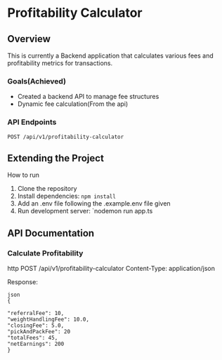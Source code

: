 # Profitability Calculator

## Overview
This is currently a Backend application that calculates various fees and profitability metrics for transactions.


### Goals(Achieved)
- Created a backend API to manage fee structures
- Dynamic fee calculation(From the api)

### API Endpoints
```http
POST /api/v1/profitability-calculator
```

## Extending the Project

How to run

1. Clone the repository
2. Install dependencies: `npm install`
3. Add an .env file following the .example.env file given
4. Run development server: `nodemon run app.ts

## API Documentation

### Calculate Profitability
http
POST /api/v1/profitability-calculator
Content-Type: application/json

Response:
```
json
{
 
"referralFee": 10,
"weightHandlingFee": 10.0,
"closingFee": 5.0,
"pickAndPackFee": 20
"totalFees": 45,
"netEarnings": 200
}
```